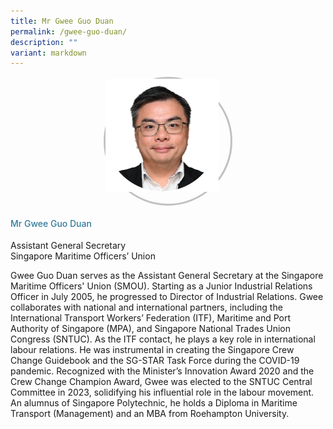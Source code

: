 ```yaml
---
title: Mr Gwee Guo Duan
permalink: /gwee-guo-duan/
description: ""
variant: markdown
---
```

<div class="row">
<div class="col is-3">
	<div class="speaker-image-wrapper"><img src="/images/Speakers/2024/New Images/Gwee Guo Duan.png"></div>
</div>
<div class="col is-9 speaker-details">
<h4>Mr           Gwee Guo Duan </h4>
<p>          Assistant General Secretary <br>          Singapore Maritime Officers’ Union <br>
</p>
<p>          Gwee Guo Duan serves as the Assistant General Secretary at the Singapore Maritime Officers' Union (SMOU). Starting as a Junior Industrial Relations Officer in July 2005, he progressed to Director of Industrial Relations. Gwee collaborates with national and international partners, including the International Transport Workers’ Federation (ITF), Maritime and Port Authority of Singapore (MPA), and Singapore National Trades Union Congress (SNTUC). As the ITF contact, he plays a key role in international labour relations. He was instrumental in creating the Singapore Crew Change Guidebook and the SG-STAR Task Force during the COVID-19 pandemic. Recognized with the Minister’s Innovation Award 2020 and the Crew Change Champion Award, Gwee was elected to the SNTUC Central Committee in 2023, solidifying his influential role in the labour movement. An alumnus of Singapore Polytechnic, he holds a Diploma in Maritime Transport (Management) and an MBA from Roehampton University.</p>
</div>
</div>
		
		
		
		
		
<style type="text/css"> 
	 .speaker-image-wrapper{
    height: 200px;
    width: 200px;
    border-radius: 50%;
    margin: 0 auto;
border: solid 3px #c1c1c1;
  }
	  .image-adjust{
		object-fit: cover;
		height: 220px;
		width: 100%;
		border-radius:50%;
		object-position: top center;
	}
    .is-left{
      text-align: left;
    }
    h4{
      font-weight: 500; 
      color: #337B9A !important;
    }
     .speaker-details p { text-align: justified; }
  </style>
